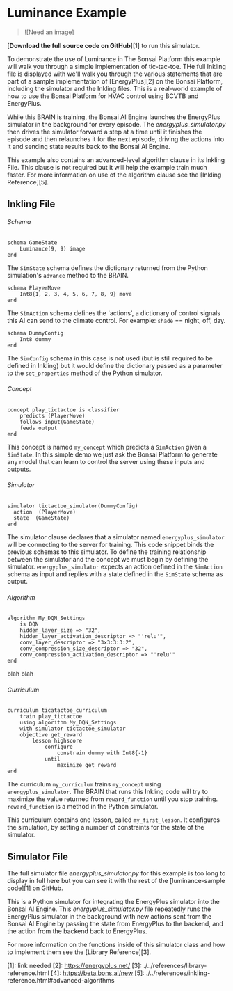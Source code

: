 # Luminance Example

> ![Need an image]

[**Download the full source code on GitHub**][1] to run this simulator.

To demonstrate the use of Luminance in The Bonsai Platform this example will walk you through a simple implementation of tic-tac-toe. THe full Inkling file is displayed with we'll walk you through the various statements that are part of a sample implementation of [EnergyPlus][2] on the Bonsai Platform, including the simulator and the Inkling files. This is a real-world example of how to use the Bonsai Platform for HVAC control using BCVTB and EnergyPlus.

While this BRAIN is training, the Bonsai AI Engine launches the EnergyPlus simulator in the background for every episode. The *energyplus_simulator.py* then drives the simulator forward a step at a time until it finishes the episode and then relaunches it for the next episode, driving the actions into it and sending state results back to the Bonsai AI Engine.

This example also contains an advanced-level algorithm clause in its Inkling File. This clause is not required but it will help the example train much faster. For more information on use of the algorithm clause see the [Inkling Reference][5].

## Inkling File

###### Schema

```inkling
schema GameState
    Luminance(9, 9) image
end
```

The `SimState` schema defines the dictionary returned from the Python simulation's `advance` method to the BRAIN.

```inkling
schema PlayerMove
    Int8{1, 2, 3, 4, 5, 6, 7, 8, 9} move
end
```

The `SimAction` schema defines the 'actions', a dictionary of control signals this AI can send to the climate control. For example: `shade` == night, off, day.

```inkling
schema DummyConfig
    Int8 dummy
end
```

The `SimConfig` schema in this case is not used (but is still required to be defined in Inkling) but it would define the dictionary passed as a parameter to the `set_properties` method of the Python simulator.

###### Concept

```inkling
concept play_tictactoe is classifier
    predicts (PlayerMove)
    follows input(GameState)
    feeds output
end
```

This concept is named `my_concept` which predicts a `SimAction` given a `SimState`. In this simple demo we just ask the Bonsai Platform to generate any model that can learn to control the server using these inputs and outputs.

###### Simulator

```inkling
simulator tictactoe_simulator(DummyConfig)
  action  (PlayerMove)
  state  (GameState)
end
```

The simulator clause declares that a simulator named `energyplus_simulator` will be connecting to the server for training. This code snippet binds the previous schemas to this simulator. To define the training relationship between the simulator and the concept we must begin by defining the simulator. `energyplus_simulator` expects an action defined in the `SimAction` schema as input and replies with a state defined in the `SimState` schema as output.

###### Algorithm

```inkling
algorithm My_DQN_Settings
    is DQN
    hidden_layer_size => "32",
    hidden_layer_activation_descriptor => "'relu'",
    conv_layer_descriptor => "3x3:3:3:2",
    conv_compression_size_descriptor => "32",
    conv_compression_activation_descriptor => "'relu'"
end
```

blah blah

###### Curriculum

```inkling
curriculum ticatactoe_curriculum
    train play_tictactoe
    using algorithm My_DQN_Settings
    with simulator tictactoe_simulator
    objective get_reward
        lesson highscore
            configure
                constrain dummy with Int8{-1}
            until
                maximize get_reward
end
```

The curriculum `my_curriculum` trains `my_concept` using `energyplus_simulator`. The BRAIN that runs this Inkling code will try to maximize the value returned from `reward_function` until you stop training. `reward_function` is a method in the Python simulator.

This curriculum contains one lesson, called `my_first_lesson`. It configures the simulation, by setting a number of constraints for the state of the simulator.

## Simulator File

The full simulator file *energyplus_simulator.py* for this example is too long to display in full here but you can see it with the rest of the [luminance-sample code][1] on GitHub.

This is a Python simulator for integrating the EnergyPlus simulator into the Bonsai AI Engine. This *energyplus_simulator.py* file repeatedly runs the EnergyPlus simulator in the background with new actions sent from the Bonsai AI Engine by passing the state from EnergyPlus to the backend, and the action from the backend back to EnergyPlus.

For more information on the functions inside of this simulator class and how to implement them see the [Library Reference][3].

[1]: link needed
[2]: https://energyplus.net/
[3]: ./../references/library-reference.html
[4]: https://beta.bons.ai/new
[5]: ./../references/inkling-reference.html#advanced-algorithms
